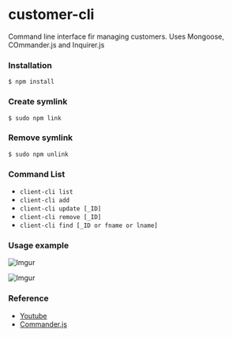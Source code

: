 # customer-cli
Command line interface fir managing customers. Uses Mongoose, COmmander.js and Inquirer.js

### Installation
`$ npm install`

### Create symlink
`$ sudo npm link`

### Remove symlink
`$ sudo npm unlink`

### Command List
- `client-cli list`
- `client-cli add`
- `client-cli update [_ID]`
- `client-cli remove [_ID]`
- `client-cli find [_ID or fname or lname]`

### Usage example
![Imgur](https://i.imgur.com/UhoVjq7.png)

![Imgur](https://i.imgur.com/x998TVT.png)

### Reference
- [Youtube](https://youtu.be/v2GKt39-LPA)
- [Commander.js](https://github.com/tj/commander.js/)
